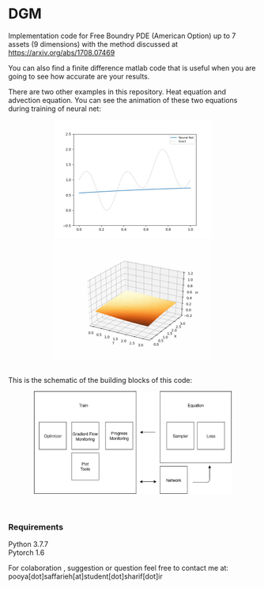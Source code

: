 # DGM

Implementation code for Free Boundry PDE (American Option) up to 7 assets (9 dimensions) with the method discussed at https://arxiv.org/abs/1708.07469

You can also find a finite difference matlab code that is useful when you are going to see how accurate are your results.

There are two other examples in this repository. Heat equation and advection equation. You can see the animation of these two equations during training of neural net:
<br>
<p align="center">
<img src="https://github.com/pooyasf/DGM/blob/main/Advection/anim/advection_anim.gif?raw=true" width="320">


<img src="https://github.com/pooyasf/DGM/blob/main/Heat/anim/heat_anim.gif?raw=true" width="320">
</p>

<br>
This is the schematic of the building blocks of this code:
<br>

<p align="center">
<img src="https://github.com/pooyasf/DGM/blob/main/Docs/LibraryDiagram.png?raw=true" width="400" >
</p>

<br>

### Requirements

Python 3.7.7 <br>
Pytorch 1.6

For colaboration , suggestion or question feel free to contact me at: pooya[dot]saffarieh[at]student[dot]sharif[dot]ir
